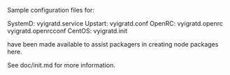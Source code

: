 Sample configuration files for:

SystemD: vyigratd.service
Upstart: vyigratd.conf
OpenRC:  vyigratd.openrc
         vyigratd.openrcconf
CentOS:  vyigratd.init

have been made available to assist packagers in creating node packages here.

See doc/init.md for more information.
